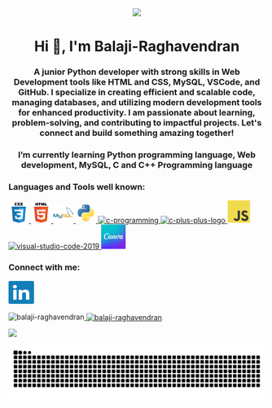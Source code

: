 <p align="center">
   <img src="https://capsule-render.vercel.app/api?type=waving&height=275&color=gradient&text=Balaji%20Raghavendran&section=header&reversal=true&textBg=false&fontColor=ffffff&fontSize=80"/>
</p>
<h1 align="center">Hi 👋, I'm Balaji-Raghavendran</h1>
<h3 align="center">A junior Python developer with strong skills in Web Development tools like HTML and CSS, MySQL, VSCode, and GitHub. I specialize in creating efficient and scalable code, managing databases, and utilizing modern development tools for enhanced productivity. I am passionate about learning, problem-solving, and contributing to impactful projects. Let's connect and build something amazing together!</h3>

 <h3 align="center">I’m currently learning Python programming language, Web development, MySQL, C and C++ Programming language</h3>

<h3 align="left">Languages and Tools well known:</h3>
<p align="left">
  <a href="https://www.w3schools.com/css/" target="_blank" rel="noreferrer">
    <img src="https://raw.githubusercontent.com/devicons/devicon/master/icons/css3/css3-original-wordmark.svg" alt="css3" width="40" height="40"/>
  </a> 
  <a href="https://www.w3schools.com/html/" target="_blank" rel="noreferrer">
    <img src="https://raw.githubusercontent.com/devicons/devicon/master/icons/html5/html5-original-wordmark.svg" alt="html5" width="40" height="40"/>
  </a> 
  <a href="https://www.mysql.com/" target="_blank" rel="noreferrer">
    <img src="https://raw.githubusercontent.com/devicons/devicon/master/icons/mysql/mysql-original-wordmark.svg" alt="mysql" width="40" height="40"/>
  </a> 
  <a href="https://www.python.org/" target="_blank" rel="noreferrer">
    <img src="https://raw.githubusercontent.com/devicons/devicon/master/icons/python/python-original.svg" alt="python" width="40" height="40"/>
  </a> 
  <a href="https://www.programiz.com/c-programming" target="_blank" rel="noreferrer">
    <img width="48" height="48" src="https://img.icons8.com/color/48/c-programming.png" alt="c-programming"/>
  </a> 
  <a href="https://isocpp.org/" target="_blank" rel="noreferrer">
    <img width="48" height="48" src="https://img.icons8.com/color/48/c-plus-plus-logo.png" alt="c-plus-plus-logo"/>
  </a> 
  <a href="https://developer.mozilla.org/en-US/docs/Web/JavaScript" target="_blank" rel="noreferrer">
    <img src="https://raw.githubusercontent.com/devicons/devicon/master/icons/javascript/javascript-original.svg" alt="js" width="45px" height="45px"/>
  </a> 
  <a href="https://code.visualstudio.com/" target="_blank" rel="noreferrer">
    <img width="48" height="48" src="https://img.icons8.com/color/48/visual-studio-code-2019.png" alt="visual-studio-code-2019"/>
  </a> 
  <a href="https://www.canva.com/" target="_blank" rel="noreferrer">
    <img height="48px" width="48px" src="canva_logo.jpeg" alt="canva"/>
  </a> 
</p>


<h3 align="left">Connect with me:</h3>
<p align="left">
 <a href="https://www.linkedin.com/in/balaji-raghavendran09/">
    <img src="https://github.com/Balaji-Raghavendran/Balaji-Raghavendran/blob/main/linkedin.svg" width="50px" height="45px">
</p>

<p><img align="left" src="https://github-readme-stats.vercel.app/api/top-langs?username=balaji-raghavendran&show_icons=true&locale=en&layout=compact" alt="balaji-raghavendran" /></p>

<p>&nbsp;<img align="center" src="https://github-readme-stats.vercel.app/api?username=balaji-raghavendran&show_icons=true&locale=en" alt="balaji-raghavendran" /></p>

<img src="https://github-readme-streak-stats-salesp07.vercel.app?user=Balaji-Raghavendran&border_radius=20&background=EBEBEB00&ring=EB5454&fire=EB5454&currStreakNum=EBEBEB&border=EBEBEB&stroke=EBEBEB&sideNums=EBEBEB&currStreakLabel=EBEBEB&sideLabels=EBEBEB&dates=EBEBEB">


 ![snake gif](https://github.com/Balaji-Raghavendran/Balaji-Raghavendran/blob/output/github-snake-dark.svg)
   

